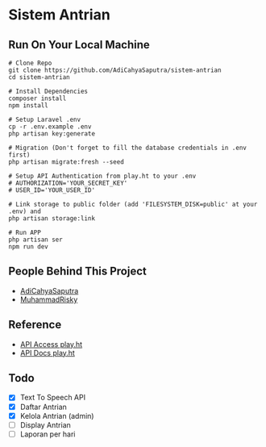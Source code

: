 # Sistem Antrian

## Run On Your Local Machine
```
# Clone Repo
git clone https://github.com/AdiCahyaSaputra/sistem-antrian
cd sistem-antrian

# Install Dependencies
composer install
npm install

# Setup Laravel .env
cp -r .env.example .env
php artisan key:generate

# Migration (Don't forget to fill the database credentials in .env first)
php artisan migrate:fresh --seed

# Setup API Authentication from play.ht to your .env
# AUTHORIZATION='YOUR_SECRET_KEY'
# USER_ID='YOUR_USER_ID'

# Link storage to public folder (add 'FILESYSTEM_DISK=public' at your .env) and
php artisan storage:link

# Run APP
php artisan ser
npm run dev
```

## People Behind This Project
- [AdiCahyaSaputra](https://github.com/AdiCahyaSaputra)
- [MuhammadRisky](https://github.com/dante-heisenberg)

## Reference
- [API Access play.ht](https://play.ht/app/api-access)
- [API Docs play.ht](https://docs.play.ht/reference/api-getting-started)

## Todo
- [x] Text To Speech API  
- [x] Daftar Antrian  
- [x] Kelola Antrian (admin)  
- [ ] Display Antrian  
- [ ] Laporan per hari    

